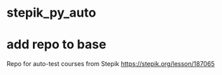 # stepik_py_auto
# add repo to base
Repo for auto-test courses from Stepik 
https://stepik.org/lesson/187065

